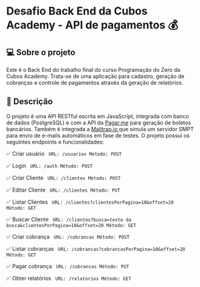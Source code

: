 # Desafio Back End da Cubos Academy - API de pagamentos :moneybag:



## :computer: Sobre o projeto

Este é o Back End do trabalho final do curso Programação do Zero da Cubos Academy. Trata-se de uma aplicação para cadastro, geração de cobranças e controle de pagamentos através da geração de relatórios. 


## :open_file_folder: Descrição

O projeto é uma API RESTful escrita em JavaScript, integrada com banco de dados (PostgreSQL) e com a API da <a href="https://docs.pagar.me/docs/realizando-uma-transacao-de-boleto-bancario">Pagar.me</a> para geração de boletos bancários. Também é integrada a <a href="https://mailtrap.io/"> Mailtrap.io </a> que simula um servidor SMPT para envio de e-mails automáticos em fase de testes. O projeto possui os seguintes endpoints e funcionalidades:

:white_check_mark: Criar usuário <code>
URL: /usuarios
Método: POST
</code>


:white_check_mark: Login <code>
URL: /auth
Método: POST
</code>

:white_check_mark: Criar Cliente <code>
URL: /clientes
Método: POST
</code>

:white_check_mark: Editar Cliente <code>
URL: /clientes
Método: PUT
</code>

:white_check_mark: Listar Clientes <code>
URL: /clientes?clientesPorPagina=10&offset=20
Método: GET
</code>

:white_check_mark: Buscar Cliente <code>
URL: /clientes?busca=texto da busca&clientesPorPagina=10&offset=20
Método: GET
</code>

:white_check_mark: Criar cobrança <code>
URL: /cobrancas
Método: POST
</code>

:white_check_mark: Listar cobranças <code>
URL: /cobrancas?cobrancasPorPagina=10&offset=20
Método: GET
</code>

:white_check_mark: Pagar cobrança <code>
URL: /cobrancas
Método: PUT
</code>

:white_check_mark: Obter relatórios <code>
URL: /relatorios
Método: GET
</code>

